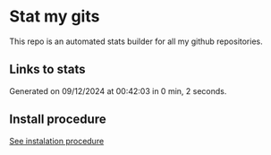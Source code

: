# Stat my gits

This repo is an automated stats builder for all my github repositories.

## Links to stats


Generated on 09/12/2024 at 00:42:03 in 0 min, 2 seconds.

## Install procedure

[See instalation procedure](./src/install.md)
